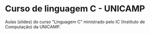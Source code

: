 # Curso de linguagem C - UNICAMP

Aulas (slides) do curso "Linguagem C" ministrado pelo IC (Instituto de Computação) da UNICAMP.

